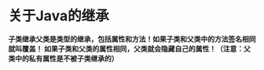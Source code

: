 关于Java的继承
===================================================================
**子类继承父类是类型的继承，包括属性和方法！如果子类和父类中的方法签名相同就叫覆盖！
如果子类和父类的属性相同，父类就会隐藏自己的属性！（注意：父类中的私有属性是不被子类继承的）**
